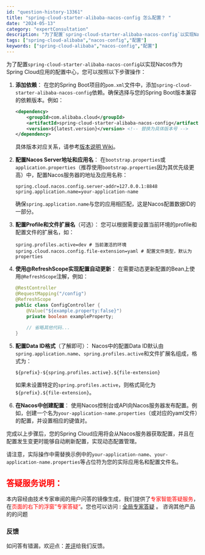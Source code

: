 ```yaml
---
id: "question-history-13361"
title: "spring-cloud-starter-alibaba-nacos-config 怎么配置？ "
date: "2024-05-13"
category: "expertConsultation"
description: "为了配置`spring-cloud-starter-alibaba-nacos-config`以实现Nacos作为Spring Cloud应用的配置中心，您可以按照以下步骤操作：1. **添加依赖**：   在您的Spring Boot项目的`pom.xml`文件中，添加`spring-cloud-"
tags: ["spring-cloud-alibaba","nacos-config","配置"]
keywords: ["spring-cloud-alibaba","nacos-config","配置"]
---
```


为了配置`spring-cloud-starter-alibaba-nacos-config`以实现Nacos作为Spring Cloud应用的配置中心，您可以按照以下步骤操作：

1. **添加依赖**：
   在您的Spring Boot项目的`pom.xml`文件中，添加`spring-cloud-starter-alibaba-nacos-config`依赖。确保选择与您的Spring Boot版本兼容的依赖版本。例如：
   ```xml
   <dependency>
       <groupId>com.alibaba.cloud</groupId>
       <artifactId>spring-cloud-starter-alibaba-nacos-config</artifactId>
       <version>${latest.version}</version> <!-- 替换为具体版本号 -->
   </dependency>
   ```
   具体版本对应关系，请参考[版本说明 Wiki](https://github.com/spring-cloud-incubator/spring-cloud-alibaba/wiki/%E7%89%88%E6%9C%AC%E8%AF%B4%E6%98%8E)。

2. **配置Nacos Server地址和应用名**：
   在`bootstrap.properties`或`application.properties`（推荐使用`bootstrap.properties`因为其优先级更高）中，配置Nacos服务器的地址及应用名称：
   ```properties
   spring.cloud.nacos.config.server-addr=127.0.0.1:8848
   spring.application.name=your-application-name
   ```
   确保`spring.application.name`与您的应用相匹配，这是Nacos配置数据ID的一部分。

3. **配置Profile和文件扩展名**（可选）：
   您可以根据需要设置当前环境的profile和配置文件的扩展名，如：
   ```properties
   spring.profiles.active=dev # 当前激活的环境
   spring.cloud.nacos.config.file-extension=yaml # 配置文件类型，默认为properties
   ```

4. **使用@RefreshScope实现配置自动更新**：
   在需要动态更新配置的Bean上使用`@RefreshScope`注解，例如：
   ```java
   @RestController
   @RequestMapping("/config")
   @RefreshScope
   public class ConfigController {
       @Value("${example.property:false}")
       private boolean exampleProperty;
       
       // 省略其他代码...
   }
   ```

5. **配置Data ID格式**（了解即可）：
   Nacos中的配置Data ID默认由`spring.application.name`、`spring.profiles.active`和文件扩展名组成，格式为：
   ```
   ${prefix}-${spring.profiles.active}.${file-extension}
   ```
   如果未设置特定的`spring.profiles.active`，则格式简化为`${prefix}.${file-extension}`。

6. **在Nacos中创建配置**：
   使用Nacos控制台或API向Nacos服务器发布配置。例如，创建一个名为`your-application-name.properties`（或对应的yaml文件）的配置，并设置相应的键值对。

完成以上步骤后，您的Spring Cloud应用将会从Nacos服务器获取配置，并且在配置发生变更时能够自动刷新配置，实现动态配置管理。

请注意，实际操作中需替换示例中的`your-application-name`、`your-application-name.properties`等占位符为您的实际应用名和配置文件名。
## <font color="#FF0000">答疑服务说明：</font> 

本内容经由技术专家审阅的用户问答的镜像生成，我们提供了<font color="#FF0000">专家智能答疑服务</font>，在<font color="#FF0000">页面的右下的浮窗”专家答疑“</font>。您也可以访问 : [全局专家答疑](https://opensource.alibaba.com/chatBot) 。 咨询其他产品的的问题

### 反馈
如问答有错漏，欢迎点：[差评](https://ai.nacos.io/user/feedbackByEnhancerGradePOJOID?enhancerGradePOJOId=13364)给我们反馈。
